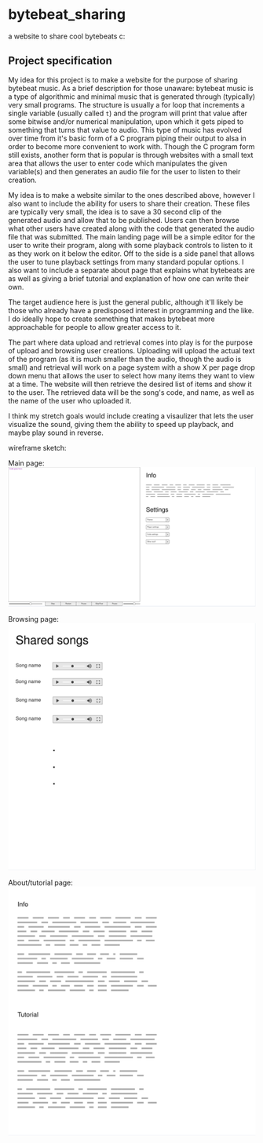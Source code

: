 # bytebeat_sharing
a website to share cool bytebeats c:

## Project specification

My idea for this project is to make a website for the purpose of sharing bytebeat music. As a brief
description for those unaware: bytebeat music is a type of algorithmic and minimal music that is
generated through (typically) very small programs. The structure is usually a for loop that increments
a single variable (usually called `t`) and the program will print that value after some bitwise and/or
numerical manipulation, upon which it gets piped to something that turns that value to audio. This
type of music has evolved over time from it's basic form of a C program piping their output to alsa
in order to become more convenient to work with. Though the C program form still exists, another form
that is popular is through websites with a small text area that allows the user to enter code which
manipulates the given variable(s) and then generates an audio file for the user to listen to their creation.

My idea is to make a website similar to the ones described above, however I also want to include the
ability for users to share their creation. These files are typically very small, the idea is to save
a 30 second clip of the generated audio and allow that to be published. Users can then browse what
other users have created along with the code that generated the audio file that was submitted.
The main landing page will be a simple editor for the user to write their program, along with some
playback controls to listen to it as they work on it below the editor. Off to the side is a side panel
that allows the user to tune playback settings from many standard popular options. I also want to
include a separate about page that explains what bytebeats are as well as giving a brief tutorial
and explanation of how one can write their own.

The target audience here is just the general public, although it'll likely be those who already have
a predisposed interest in programming and the like. I do ideally hope to create something that makes
bytebeat more approachable for people to allow greater access to it.

The part where data upload and retrieval comes into play is for the purpose of upload and browsing
user creations. Uploading will upload the actual text of the program (as it is much smaller than the
audio, though the audio is small) and retrieval will work on a page system with a show X per page
drop down menu that allows the user to select how many items they want to view at a time. The website
will then retrieve the desired list of items and show it to the user. The retrieved data will be the
song's code, and name, as well as the name of the user who uploaded it.

I think my stretch goals would include creating a visaulizer that lets the user visualize the sound,
giving them the ability to speed up playback, and maybe play sound in reverse.

wireframe sketch:

Main page:
![Main page](./wireframes/bytebeat_sharing_main.png)

Browsing page:
![Browsing page](./wireframes/bytebeat_sharing_browsing.png)

About/tutorial page:
![About/tutorial page](./wireframes/bytebeat_sharing_about_tutorial.png)
